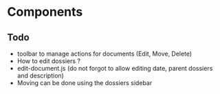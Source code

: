 # Components

## Todo
- toolbar to manage actions for documents (Edit, Move, Delete)
- How to edit dossiers ?
- edit-document.js (do not forgot to allow editing date, parent dossiers and description)
- Moving can be done using the dossiers sidebar
